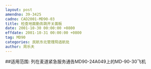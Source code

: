 ```yaml
---
layout: post
amendno: 39-3425
cadno: CAD2001-MD90-03
title: 检查地面勤务跳开关面板
date: 2001-10-30 00:00:00 +0800
effdate: 2001-10-31 00:00:00 +0800
tag: MD90
categories: 民航东北管理局适航处
author: 周乐夫
---
```


##适用范围:
列在麦道紧急服务通告MD90-24A049上的MD-90-30飞机

